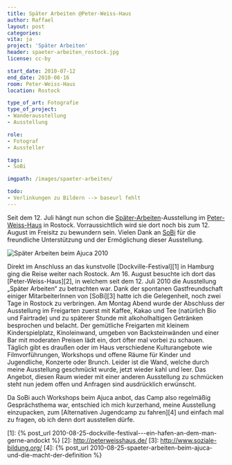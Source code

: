 ```yaml
---
title: Später Arbeiten @Peter-Weiss-Haus
author: Raffael
layout: post
categories:
vita: ja
project: 'Später Arbeiten'
header: spaeter-arbeiten_rostock.jpg
license: cc-by

start_date: 2010-07-12
end_date: 2010-08-16
room: Peter-Weiss-Haus
location: Rostock

type_of_art: Fotografie
type_of_project:
- Wanderausstellung
- Ausstellung

role:
- Fotograf
- Aussteller

tags:
- SoBi

imgpath: /images/spaeter-arbeiten/

todo:
- Verlinkungen zu Bildern --> baseurl fehlt
---
```


Seit dem 12. Juli hängt nun schon die [Später-Arbeiten](http://raffaeljesche.de/spaeter-arbeiten)-Ausstellung im [Peter-Weiss-Haus](http://www.peterweisshaus.de/) in Rostock. Vorraussichtlich wird sie dort noch bis zum 12. August im Freisitz zu bewundern sein. Vielen Dank an [SoBi](http://soziale-bildung.org/) für die freundliche Unterstützung und der Ermöglichung dieser Ausstellung.

<!--more-->

![Später Arbeiten beim Ajuca 2010]({{page.imgpath}}spaeterarbeiten_peterweis.jpg)

Direkt im Anschluss an das kunstvolle [Dockville-Festival][1] in Hamburg ging die Reise weiter nach Rostock. Am 16. August besuchte ich dort das [Peter-Weiss-Haus][2], in welchem seit dem 12. Juli 2010 die Ausstellung „Später Arbeiten“ zu betrachten war. Dank der spontanen Gastfreundschaft einiger MitarbeiterInnen von [SoBi][3] hatte ich die Gelegenheit, noch zwei Tage in Rostock zu verbringen. Am Montag Abend wurde der Abschluss der Ausstellung im Freigarten zuerst mit Kaffee, Kakao und Tee (natürlich Bio und Fairtrade) und zu späterer Stunde mit alkoholhaltigen Getränken besprochen und belacht. Der gemütliche Freigarten mit kleinem Kinderspielplatz, Kinoleinwand, umgeben von Backsteinwänden und einer Bar mit moderaten Preisen lädt ein, dort öfter mal vorbei zu schauen. Täglich gibt es draußen oder im Haus verschiedene Kulturangebote wie Filmvorführungen, Workshops und offene Räume für Kinder und Jugendliche, Konzerte oder Brunch. Leider ist die Wand, welche durch meine Ausstellung geschmückt wurde, jetzt wieder kahl und leer. Das Angebot, diesen Raum wieder mit einer anderen Ausstellung zu schmücken steht nun jedem offen und Anfragen sind ausdrücklich erwünscht.

Da SoBi auch Workshops beim Ajuca anbot, das Camp also regelmäßig Gesprächsthema war, entschied ich mich kurzerhand, meine Ausstellung einzupacken, zum [Alternativen Jugendcamp zu fahren][4] und einfach mal zu fragen, ob ich denn dort ausstellen dürfe.

 [1]: {% post_url 2010-08-25-dockville-festival-_-_-ein-hafen-an-dem-man-gerne-andockt %}
 [2]: http://peterweisshaus.de/
 [3]: http://www.soziale-bildung.org/
 [4]: {% post_url 2010-08-25-spaeter-arbeiten-beim-ajuca-und-die-macht-der-definition %}

